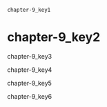 ```ngMeta
chapter-9_key1
```
# chapter-9_key2
chapter-9_key3

chapter-9_key4

chapter-9_key5

chapter-9_key6